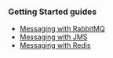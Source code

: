 ### Getting Started guides

* [Messaging with RabbitMQ][gs-messaging-rabbitmq]
* [Messaging with JMS][gs-messaging-jms]
* [Messaging with Redis][gs-messaging-redis]

[gs-messaging-rabbitmq]: /guides/gs/messaging-rabbitmq/content
[gs-messaging-jms]: /guides/gs/messaging-jms/content
[gs-messaging-redis]: /guides/gs/messaging-redis/content
